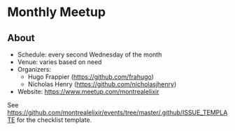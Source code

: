 # Monthly Meetup

## About

* Schedule: every second Wednesday of the month
* Venue: varies based on need
* Organizers:
    * Hugo Frappier (https://github.com/frahugo)
    * Nicholas Henry (https://github.com/nicholasjhenry)
* Website: https://www.meetup.com/montrealelixir

See https://github.com/montrealelixir/events/tree/master/.github/ISSUE_TEMPLATE for the checklist
template.
